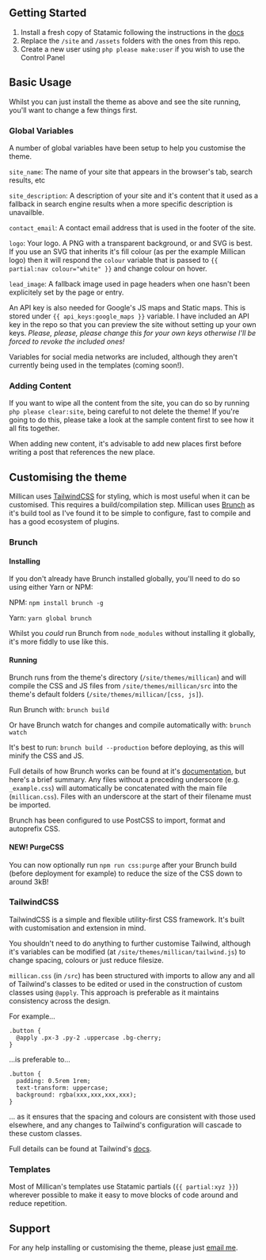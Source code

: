 ## Getting Started

1. Install a fresh copy of Statamic following the instructions in the [docs](https://docs.statamic.com/installing)
2. Replace the `/site` and `/assets` folders with the ones from this repo.
3. Create a new user using `php please make:user` if you wish to use the Control Panel


## Basic Usage

Whilst you can just install the theme as above and see the site running, you'll want to change a few things first.

### Global Variables
A number of global variables have been setup to help you customise the theme.

`site_name`: The name of your site that appears in the browser's tab, search results, etc

`site_description`: A description of your site and it's content that it used as a fallback in search engine results when a more specific description is unavailble.

`contact_email`: A contact email address that is used in the footer of the site.

`logo`: Your logo. A PNG with a transparent background, or and SVG is best. If you use an SVG that inherits it's fill colour (as per the example Millican logo) then it will respond the `colour` variable that is passed to `{{ partial:nav colour="white" }}` and change colour on hover.

`lead_image`: A fallback image used in page headers when one hasn't been explicitely set by the page or entry.

An API key is also needed for Google's JS maps and Static maps. This is stored under `{{ api_keys:google_maps }}` variable. I have included an API key in the repo so that you can preview the site without setting up your own keys. *Please, please, please change this for your own keys otherwise I'll be forced to revoke the included ones!*

Variables for social media networks are included, although they aren't currently being used in the templates (coming soon!).

### Adding Content

If you want to wipe all the content from the site, you can do so by running `php please clear:site`, being careful to not delete the theme! If you're going to do this, please take a look at the sample content first to see how it all fits together.

When adding new content, it's advisable to add new places first before writing a post that references the new place.


## Customising the theme

Millican uses [TailwindCSS](https://tailwindcss.com) for styling, which is most useful when it can be customised. This requires a build/compilation step. Millican uses [Brunch](https://brunch.io) as it's build tool as I've found it to be simple to configure, fast to compile and has a good ecosystem of plugins.

### Brunch

#### Installing
If you don't already have Brunch installed globally, you'll need to do so using either Yarn or NPM:

NPM: `npm install brunch -g`

Yarn: `yarn global brunch`

Whilst you _could_ run Brunch from `node_modules` without installing it globally, it's more fiddly to use like this.

#### Running

Brunch runs from the theme's directory (`/site/themes/millican`) and will compile the CSS and JS files from `/site/themes/millican/src` into the theme's default folders (`/site/themes/millican/[css, js]`).

Run Brunch with: `brunch build`

Or have Brunch watch for changes and compile automatically with: `brunch watch`

It's best to run: `brunch build --production` before deploying, as this will minify the CSS and JS.


Full details of how Brunch works can be found at it's [documentation](https://brunch.io/docs/getting-started), but here's a brief summary. Any files without a preceding underscore (e.g. `_example.css`) will automatically be concatenated with the main file (`millican.css`). Files with an underscore at the start of their filename must be imported.

Brunch has been configured to use PostCSS to import, format and autoprefix CSS.

#### NEW! PurgeCSS
You can now optionally run `npm run css:purge` after your Brunch build (before deployment for example) to reduce the size of the CSS down to around 3kB!

### TailwindCSS

TailwindCSS is a simple and flexible utility-first CSS framework. It's built with customisation and extension in mind.

You shouldn't need to do anything to further customise Tailwind, although it's variables can be modified (at `/site/themes/millican/tailwind.js`) to change spacing, colours or just reduce filesize.

`millican.css` (in `/src`) has been structured with imports to allow any and all of Tailwind's classes to be edited or used in the construction of custom classes using `@apply`. This approach is preferable as it maintains consistency across the design.

For example...
```
.button {
  @apply .px-3 .py-2 .uppercase .bg-cherry;
}
```
...is preferable to...
```
.button {
  padding: 0.5rem 1rem;
  text-transform: uppercase;
  background: rgba(xxx,xxx,xxx,xxx);
}
```
... as it ensures that the spacing and colours are consistent with those used elsewhere, and any changes to Tailwind's configuration will cascade to these custom classes.

Full details can be found at Tailwind's [docs](https://tailwindcss.com/docs/what-is-tailwind).

### Templates

Most of Millican's templates use Statamic partials (`{{ partial:xyz }}`) wherever possible to make it easy to move blocks of code around and reduce repetition.

## Support
For any help installing or customising the theme, please just [email me](mailto:jamiedumont@icloud.com).
